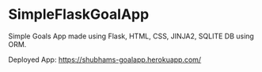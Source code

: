 # SimpleFlaskGoalApp
Simple Goals App made using Flask, HTML, CSS, JINJA2, SQLITE DB using ORM.

Deployed App:
https://shubhams-goalapp.herokuapp.com/
